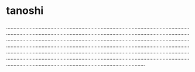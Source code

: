 # tanoshi
......................................................................................................................................................................................................................................................................................................................................................................................................................................................................................................................................................................................................................................................................................................................................................................................................................................................................